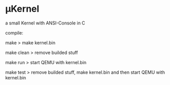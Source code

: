 # µKernel
a small Kernel with ANSI-Console in C



compile:

make       > make kernel.bin

make clean > remove builded stuff

make run   > start QEMU with kernel.bin

make test  > remove builded stuff, make kernel.bin and then start QEMU with kernel.bin
